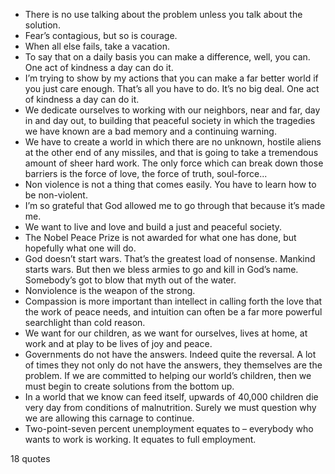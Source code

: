  - There is no use talking about the problem unless you talk about the solution.
 - Fear’s contagious, but so is courage.
 - When all else fails, take a vacation.
 - To say that on a daily basis you can make a difference, well, you can. One act of kindness a day can do it.
 - I’m trying to show by my actions that you can make a far better world if you just care enough. That’s all you have to do. It’s no big deal. One act of kindness a day can do it.
 - We dedicate ourselves to working with our neighbors, near and far, day in and day out, to building that peaceful society in which the tragedies we have known are a bad memory and a continuing warning.
 - We have to create a world in which there are no unknown, hostile aliens at the other end of any missiles, and that is going to take a tremendous amount of sheer hard work. The only force which can break down those barriers is the force of love, the force of truth, soul-force...
 - Non violence is not a thing that comes easily. You have to learn how to be non-violent.
 - I’m so grateful that God allowed me to go through that because it’s made me.
 - We want to live and love and build a just and peaceful society.
 - The Nobel Peace Prize is not awarded for what one has done, but hopefully what one will do.
 - God doesn’t start wars. That’s the greatest load of nonsense. Mankind starts wars. But then we bless armies to go and kill in God’s name. Somebody’s got to blow that myth out of the water.
 - Nonviolence is the weapon of the strong.
 - Compassion is more important than intellect in calling forth the love that the work of peace needs, and intuition can often be a far more powerful searchlight than cold reason.
 - We want for our children, as we want for ourselves, lives at home, at work and at play to be lives of joy and peace.
 - Governments do not have the answers. Indeed quite the reversal. A lot of times they not only do not have the answers, they themselves are the problem. If we are committed to helping our world’s children, then we must begin to create solutions from the bottom up.
 - In a world that we know can feed itself, upwards of 40,000 children die very day from conditions of malnutrition. Surely we must question why we are allowing this carnage to continue.
 - Two-point-seven percent unemployment equates to – everybody who wants to work is working. It equates to full employment.

18 quotes